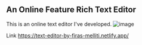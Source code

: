 ## An Online Feature Rich Text Editor
This is an online text editor I've developed.
![image](https://user-images.githubusercontent.com/76213708/181801843-0f66085c-1f29-42a4-8614-60dddb0c4ada.png)

Link
https://text-editor-by-firas-melliti.netlify.app/

